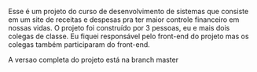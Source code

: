 Esse é um projeto do curso de desenvolvimento de sistemas que consiste em um site de receitas e despesas pra ter maior controle financeiro em nossas vidas. O projeto foi construído por 3 pessoas, eu e mais dois colegas de classe. Eu fiquei responsável pelo front-end do projeto mas os colegas também participaram do front-end.

A versao completa do projeto está na branch master
